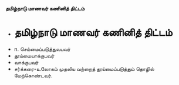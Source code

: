 **தமிழ்நாடு மாணவர் கணினித் திட்டம்**
- # தமிழ்நாடு மாணவர் கணினித் திட்டம்
- n. செம்மைப்படுத்துவபவர்
- தூய்மையாக்குபவர்
- வாக்குபவர்
- சர்க்கரை-உலோகம் முதலிய வற்றைத் தூய்மைப்படுத்தும் தொழில் மேற்கொண்டவர்.

